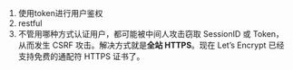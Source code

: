 1. 使用token进行用户鉴权
2. restful
3. 不管用哪种方式认证用户，都可能被中间人攻击窃取 SessionID 或 Token，从而发生 CSRF 攻击。解决方式就是**全站 HTTPS**。现在 Let’s Encrypt 已经支持免费的通配符 HTTPS 证书了。
<!--stackedit_data:
eyJoaXN0b3J5IjpbNTc2MzQwNDg5XX0=
-->